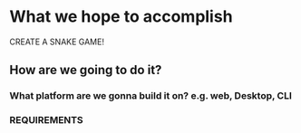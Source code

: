 # What we hope to accomplish

CREATE A SNAKE GAME!

## How are we going to do it? 

### What platform are we gonna build it on? e.g. web, Desktop, CLI 

### REQUIREMENTS


